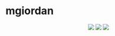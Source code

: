 # mgiordan

<p align="center">
  <img src="https://badge42.herokuapp.com/api/stats/mgiordan">
  <img src="https://badge42.herokuapp.com/api/stats/mgiordan?cursus=C%20Piscine">
  <img src="https://badge42.herokuapp.com/api/project/mgiordan/Libft">
</p>
